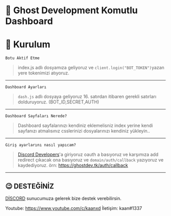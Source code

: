 # 👻 Ghost Development Komutlu Dashboard

# 🎊 Kurulum 

 `Botu Aktif Etme`

> index.js  adlı dosyamıza geliyoruz ve `client.login("BOT_TOKEN")`yazan yere tokenimizi atıyoruz.
-------
 `Dashboard Ayarları`

>`dash.js` adlı dosyaya geliyoruz 16. satırdan itibaren gerekli satırları dolduruyoruz. (BOT_ID,SECRET,AUTH)

 -------


`Dashboard Sayfaları Nerede?`

> Dashboard sayfalarınızı kendiniz eklemelisniz index yerine kendi sayfanızı atmalısınız csslerinizi dosyalarınızı kendiniz yükleyin..
---------------

`Giriş ayarlarını nasıl yapıcam?`

> [Discord Developers](https://discord.com/developers/applications)'a giriyoruz oauth a basıyoruz ve karşımıza add redirect çıkacak ona basıyoruz ve `domain/auth/callback` yazıyoruz ve kaydediyoruz.
örn: https://ghostdev.tk/auth/callback
---

## 😉 DESTEĞİNİZ
[DİSCORD](https://discord.gg/HMTHAqCTCz) sunucumuza gelerek bize destek verebilirsin.

Youtube: https://www.youtube.com/c/kaanxd
İletişim: kaan#1337
